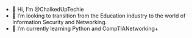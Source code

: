 - 👋 Hi, I’m @ChalkedUpTechie
- 👀 I’m looking to transition from the Education industry to the world of Information Security and Networking.
- 🌱 I’m currently learning Python and CompTIANetworking+

<!---
ChalkedUpTechie/ChalkedUpTechie is a ✨ special ✨ repository because its `README.md` (this file) appears on your GitHub profile.
You can click the Preview link to take a look at your changes.
--->
